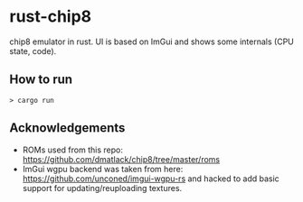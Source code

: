 # rust-chip8

chip8 emulator in rust. UI is based on ImGui and shows some internals (CPU state, code).

## How to run

```
> cargo run
```


## Acknowledgements

* ROMs used from this repo: https://github.com/dmatlack/chip8/tree/master/roms
* ImGui wgpu backend was taken from here: https://github.com/unconed/imgui-wgpu-rs and hacked to add basic support for updating/reuploading textures.
